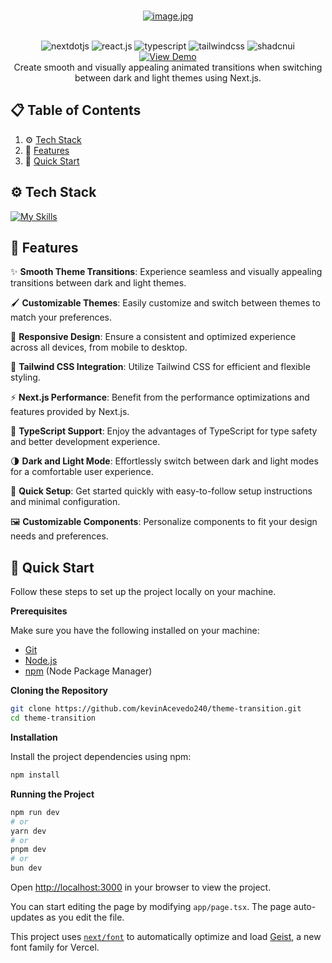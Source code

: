 
<div align="center">
  
  <br />

  [![image.jpg](https://i.postimg.cc/K8R5gXHW/theme-transition-video-1.png)](https://www.kevin-acevedo.dev/)

  <br/>

  <div>
    <img src="https://img.shields.io/badge/-Next_JS-black?style=for-the-badge&logoColor=white&logo=nextdotjs&color=000000" alt="nextdotjs" />
    <img src="https://img.shields.io/badge/-React_JS-black?style=for-the-badge&logoColor=white&logo=react&color=61DAFB" alt="react.js" />
    <img src="https://img.shields.io/badge/-Typescript-black?style=for-the-badge&logoColor=white&logo=typescript&color=3178C6" alt="typescript" />
    <img src="https://img.shields.io/badge/-Tailwind_CSS-black?style=for-the-badge&logoColor=white&logo=tailwindcss&color=06B6D4" alt="tailwindcss" />
    <img src="https://img.shields.io/badge/shadcn%2Fui-000000?style=for-the-badge&logo=shadcnui&logoColor=white" alt="shadcnui" />
    
  </div>

<div align="center">
    <a href="https://theme-transition.vercel.app/" target="_blank">
        <img src="https://img.shields.io/badge/Demo-View%20Demo-blue?style=for-the-badge" alt="View Demo">
    </a>
</div>

<div align="center">
    Create smooth and visually appealing animated transitions when switching between dark and light themes using Next.js.
</div>

</div>

## 📋 <a name="table">Table of Contents</a>

1. ⚙️ [Tech Stack](#tech-stack)
2. 🔋 [Features](#features)
3. 🤸 [Quick Start](#quick-start)


## <a name="tech-stack">⚙️ Tech Stack</a>

[![My Skills](https://skillicons.dev/icons?i=tailwind,typescript,react,nextjs)](https://skillicons.dev)<br/>

## <a name="features">🔋 Features</a>

✨ **Smooth Theme Transitions**: Experience seamless and visually appealing transitions between dark and light themes.

🖌️ **Customizable Themes**: Easily customize and switch between themes to match your preferences.

📱 **Responsive Design**: Ensure a consistent and optimized experience across all devices, from mobile to desktop.

🎨 **Tailwind CSS Integration**: Utilize Tailwind CSS for efficient and flexible styling.

⚡ **Next.js Performance**: Benefit from the performance optimizations and features provided by Next.js.

🔧 **TypeScript Support**: Enjoy the advantages of TypeScript for type safety and better development experience.

🌗 **Dark and Light Mode**: Effortlessly switch between dark and light modes for a comfortable user experience.

🚀 **Quick Setup**: Get started quickly with easy-to-follow setup instructions and minimal configuration.

🖼️ **Customizable Components**: Personalize components to fit your design needs and preferences.


## <a name="quick-start">🤸 Quick Start</a>

Follow these steps to set up the project locally on your machine.

**Prerequisites**

Make sure you have the following installed on your machine:

- [Git](https://git-scm.com/)
- [Node.js](https://nodejs.org/en)
- [npm](https://www.npmjs.com/) (Node Package Manager)

**Cloning the Repository**

```bash
git clone https://github.com/kevinAcevedo240/theme-transition.git
cd theme-transition
```

**Installation**

Install the project dependencies using npm:

```bash
npm install
```

**Running the Project**

```bash
npm run dev
# or
yarn dev
# or
pnpm dev
# or
bun dev
```

Open [http://localhost:3000](http://localhost:3000) in your browser to view the project.

You can start editing the page by modifying `app/page.tsx`. The page auto-updates as you edit the file.

This project uses [`next/font`](https://nextjs.org/docs/app/building-your-application/optimizing/fonts) to automatically optimize and load [Geist](https://vercel.com/font), a new font family for Vercel.
